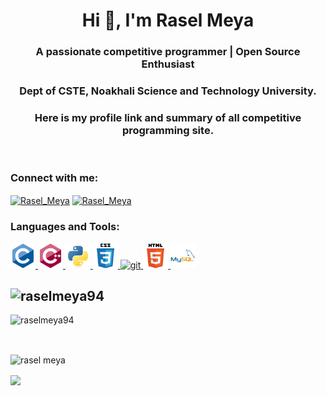 
<h1 align="center">Hi 👋, I'm Rasel Meya</h1>
<h3 align="center">A passionate competitive programmer | Open Source Enthusiast</h3>
<h3 align="center" >Dept of CSTE, Noakhali Science and Technology University.</h3>
<h3 align="center" > Here is my profile link and summary of all competitive programming site.</h3>
<br>
<h3 align="left">Connect with me:</h3>
<p align="left">
<a href="https://www.codechef.com/users/rasel_mia" target="blank"><img align="center" src="https://cdn.jsdelivr.net/npm/simple-icons@3.1.0/icons/codechef.svg" alt="Rasel_Meya" height="30" width="40" /></a>
<a href="https://codeforces.com/profile/RASEL_MEYA" target="blank"><img align="center" src="https://cdn.jsdelivr.net/npm/simple-icons@3.0.1/icons/codeforces.svg" alt="Rasel_Meya" height="30" width="40" /></a>
</p>

<h3 align="left">Languages and Tools:</h3>
<p align="left"> <a href="https://www.cprogramming.com/" target="_blank"> <img src="https://raw.githubusercontent.com/devicons/devicon/master/icons/c/c-original.svg" alt="c" width="40" height="40"/> </a> <a href="https://www.w3schools.com/cpp/" target="_blank"> <img src="https://raw.githubusercontent.com/devicons/devicon/master/icons/cplusplus/cplusplus-original.svg" alt="cplusplus" width="40" height="40"/> </a>
  <a href="https://www.w3schools.com/python/" target="_blank"> <img src="https://raw.githubusercontent.com/devicons/devicon/master/icons/python/python-original.svg" alt="python" width="40" height="40"/> </a><a href="https://www.w3schools.com/css/" target="_blank"> <img src="https://raw.githubusercontent.com/devicons/devicon/master/icons/css3/css3-original-wordmark.svg" alt="css3" width="40" height="40"/> </a> <a href="https://git-scm.com/" target="_blank"> <img src="https://www.vectorlogo.zone/logos/git-scm/git-scm-icon.svg" alt="git" width="40" height="40"/> </a> <a href="https://www.w3.org/html/" target="_blank"> <img src="https://raw.githubusercontent.com/devicons/devicon/master/icons/html5/html5-original-wordmark.svg" alt="html5" width="40" height="40"/> </a> <a href="https://www.mysql.com/" target="_blank"> <img src="https://raw.githubusercontent.com/devicons/devicon/master/icons/mysql/mysql-original-wordmark.svg" alt="mysql" width="40" height="40"/> </a> </p>
<h2><img align="" src="https://github-readme-stats.vercel.app/api?username=raselmeya94&show_icons=true&&theme=radical" alt="raselmeya94" /></h2>
<p><img align="" src="https://github-readme-stats.vercel.app/api/top-langs?username=raselmeya94&show_icons=true&locale=en&layout=compact" alt="raselmeya94" /></p><br>
<p><img align="center" src="https://github-readme-streak-stats.herokuapp.com/?user=raselmeya94&" alt="rasel meya" /></p>
<p><img align="center" src="https://github-profile-trophy.vercel.app/?username=raselmeya94&theme=dracula"/></p>
